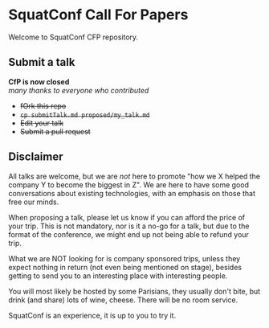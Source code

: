 # SquatConf Call For Papers

Welcome to SquatConf CFP repository.

## Submit a talk

**CfP is now closed**<br />
_many thanks to everyone who contributed_

- ~~fOrk this repo~~
- ~~`cp submitTalk.md proposed/my_talk.md`~~
- ~~Edit your talk~~
- ~~Submit a pull request~~

## Disclaimer

All talks are welcome, but we are _not_ here to promote "how we X helped
the company Y to become the biggest in Z". We are here to have some good
conversations about existing technologies, with an emphasis on those that free
our minds.

When proposing a talk, please let us know if you can afford the price of your
trip. This is not mandatory, nor is it a no-go for a talk, but due to the
format of the conference, we might end up not being able to refund your trip.

What we are NOT looking for is company sponsored trips, unless they expect
nothing in return (not even being mentioned on stage), besides getting to
send you to an interesting place with interesting people.

You will most likely be hosted by some Parisians, they usually don't bite, but
drink (and share) lots of wine, cheese. There will be no room service.

SquatConf is an experience, it is up to you to try it.
